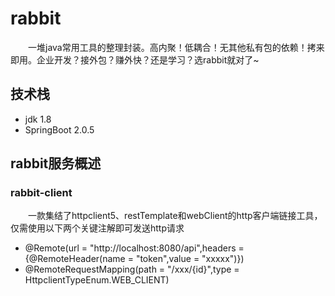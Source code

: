 # rabbit
&emsp;&emsp;一堆java常用工具的整理封装。高内聚！低耦合！无其他私有包的依赖！拷来即用。企业开发？接外包？赚外快？还是学习？选rabbit就对了~

## 技术栈
- jdk 1.8
- SpringBoot 2.0.5

## rabbit服务概述
### rabbit-client
&emsp;&emsp;一款集结了httpclient5、restTemplate和webClient的http客户端链接工具，仅需使用以下两个关键注解即可发送http请求
- @Remote(url = "http://localhost:8080/api",headers = {@RemoteHeader(name = "token",value = "xxxxx")})
- @RemoteRequestMapping(path = "/xxx/{id}",type = HttpclientTypeEnum.WEB_CLIENT)

